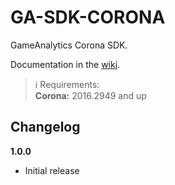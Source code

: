 GA-SDK-CORONA
==========

GameAnalytics Corona SDK.

Documentation in the [wiki](https://github.com/GameAnalytics/GA-SDK-CORONA/wiki).

> :information_source:
> Requirements:<br/>
> **Corona:** 2016.2949 and up

Changelog
---------
**1.0.0**
* Initial release
